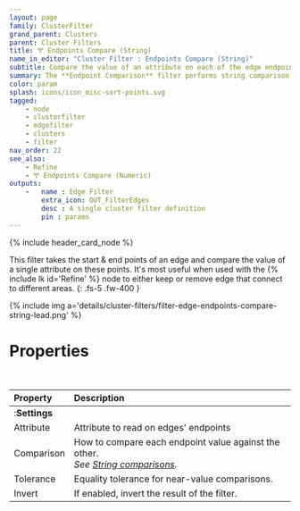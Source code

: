 ```yaml
---
layout: page
family: ClusterFilter
grand_parent: Clusters
parent: Cluster Filters
title: 🝖 Endpoints Compare (String)
name_in_editor: "Cluster Filter : Endpoints Compare (String)"
subtitle: Compare the value of an attribute on each of the edge endpoint.
summary: The **Endpoint Comparison** filter performs string comparison of the values of an attribute on each endpoint, against each other.
color: param
splash: icons/icon_misc-sort-points.svg
tagged: 
    - node
    - clusterfilter
    - edgefilter
    - clusters
    - filter
nav_order: 22
see_also:
    - Refine
    - 🝖 Endpoints Compare (Numeric)
outputs:
    -   name : Edge Filter
        extra_icon: OUT_FilterEdges
        desc : A single cluster filter definition
        pin : params
---
```


{% include header_card_node %}

This filter takes the start & end points of an edge and compare the value of a single attribute on these points. It's most useful when used with the {% include lk id='Refine' %} node to either keep or remove edge that connect to different areas.
{: .fs-5 .fw-400 } 

{% include img a='details/cluster-filters/filter-edge-endpoints-compare-string-lead.png' %}

# Properties
<br>

| Property       | Description          |
|:-------------|:------------------|
|:**Settings** ||
| Attribute | Attribute to read on edges' endpoints |
| Comparison           | How to compare each endpoint value against the other.<br>*See [String comparisons](/PCGExtendedToolkit/doc-general/general-comparisons.html#string-comparisons).* |
| Tolerance | Equality tolerance for near-value comparisons. |
| Invert | If enabled, invert the result of the filter. |